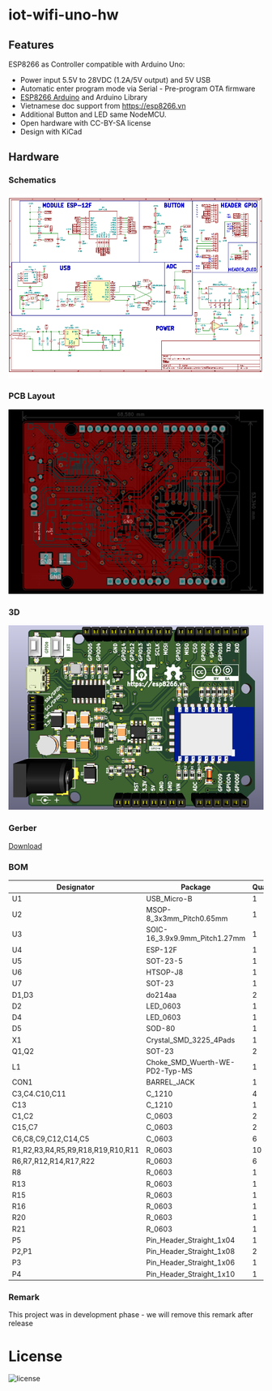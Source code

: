 # iot-wifi-uno-hw

## Features

ESP8266 as Controller compatible with Arduino Uno:  
- Power input 5.5V to 28VDC (1.2A/5V output) and 5V USB
- Automatic enter program mode via Serial - Pre-program OTA firmware
- [ESP8266 Arduino](https://github.com/esp8266/Arduino) and Arduino Library
- Vietnamese doc support from https://esp8266.vn
- Additional Button and LED same NodeMCU.
- Open hardware with CC-BY-SA license
- Design with KiCad

## Hardware

### Schematics

[![IoT WiFi UNO Schematic](assets/Iot-wifi-uno-hw-sch.png)](assets/Iot-wifi-uno-hw-sch.svg)

### PCB Layout

[![IoT WiFi UNO PCB](assets/Iot-wifi-uno-hw-pcb.png)](assets/Iot-wifi-uno-hw-pcb.svg)

### 3D

[![IoT WiFi UNO 3D](assets/Iot-wifi-uno-hw-3d.png)](assets/Iot-wifi-uno-hw-3d.stl)

### Gerber

[Download](./assets/gerber.zip)

### BOM 

| Designator | Package | Quantity | Designation  |
|-----------------------------------|--------------------------------|----------|--------------|
| U1                                | USB_Micro-B                    | 1        | usb_mini_b   |
| U2                                | MSOP-8_3x3mm_Pitch0.65mm       | 1        | MCP16311-MNY |
| U3                                | SOIC-16_3.9x9.9mm_Pitch1.27mm  | 1        | CH340G       |
| U4                                | ESP-12F                        | 1        | ESP-12E      |
| U5                                | SOT-23-5                       | 1        | MCP6001R     |
| U6                                | HTSOP-J8                       | 1        | BD00GA5WEFJ  |
| U7                                | SOT-23                         | 1        | IRLM6402     |
| D1,D3                             | do214aa                        | 2        | SS24         |
| D2                                | LED_0603                       | 1        | LED_Blue     |
| D4                                | LED_0603                       | 1        | L_PWR_VANG   |
| D5                                | SOD-80                         | 1        | ZENER_3.3V   |
| X1                                | Crystal_SMD_3225_4Pads         | 1        | 12MHz        |
| Q1,Q2                             | SOT-23                         | 2        | MMBT8050LT1G |
| L1                                | Choke_SMD_Wuerth-WE-PD2-Typ-MS | 1        | 22uH         |
| CON1                              | BARREL_JACK                    | 1        | BARREL_JACK  |
| C3,C4.C10,C11                     | C_1210                         | 4        | 10uF/50V     |
| C13                               | C_1210                         | 1        | 1uF/25V      |
| C1,C2                             | C_0603                         | 2        | 22pF         |
| C15,C7                            | C_0603                         | 2        | 1uF/25V      |
| C6,C8,C9,C12,C14,C5               | C_0603                         | 6        | 100nF        |
| R1,R2,R3,R4,R5,R9,R18,R19,R10,R11 | R_0603                         | 10       | 10k          |
| R6,R7,R12,R14,R17,R22             | R_0603                         | 6        | 470R         |
| R8                                | R_0603                         | 1        | 52.5K        |
| R13                               | R_0603                         | 1        | 0R           |
| R15                               | R_0603                         | 1        | 220k/1%      |
| R16                               | R_0603                         | 1        | 100k/1%      |
| R20                               | R_0603                         | 1        | 3K/1%        |
| R21                               | R_0603                         | 1        | 1K/1%        |
| P5                                | Pin_Header_Straight_1x04       | 1        | CONN_01X04   |
| P2,P1                             | Pin_Header_Straight_1x08       | 2        | CONN_01X08   |
| P3                                | Pin_Header_Straight_1x06       | 1        | CONN_01X06   |
| P4                                | Pin_Header_Straight_1x10       | 1        | CONN_01X10   |

### Remark

This project was in development phase - we will remove this remark after release

# License

![license](http://mirrors.creativecommons.org/presskit/buttons/88x31/png/by-sa.png)
